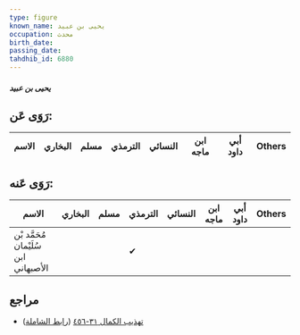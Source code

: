 ```yaml
---
type: figure
known_name: يحيى بن عبيد
occupation: محدث
birth_date:
passing_date:
tahdhib_id: 6880
---
```

##### يحيى بن عبيد

## رَوَى عَن:
| الاسم | البخاري | مسلم | الترمذي | النسائي | ابن ماجه | أبي داود | Others |
| ----- | ------- | ---- | ------- | ------- | -------- | -------- | ------ |
## رَوَى عَنه:
| الاسم                                | البخاري | مسلم | الترمذي | النسائي | ابن ماجه | أبي داود | Others |
| ------------------------------------ | ------- | ---- | ------- | ------- | -------- | -------- | ------ |
| مُحَمَّد بْن سُلَيْمان ابن الأصبهاني |         |      | ✔       |         |          |          |        |
## مراجع
- [تهذيب الكمال ٣١-٤٥٦](obsidian://open?vault=Tahdhib-al-Kamal&file=Figures/٦٨٨٠-يحيى%20بن%20عبيد) ([رابط الشاملة](https://shamela.ws/book/3722/17004))